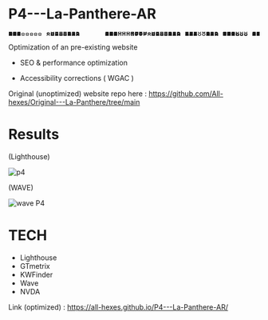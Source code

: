 # P4---La-Panthere-AR

<pre style="line-height:1px">
888                    8888888b.                   888    888                               
888                    888   Y88b                  888    888                               
888                    888    888                  888    888                               
888       8888b.       888   d88P 8888b.  88888b.  888888 88888b.   .d88b.  888d888 .d88b.  
888          "88b      8888888P"     "88b 888 "88b 888    888 "88b d8P  Y8b 888P"  d8P  Y8b 
888      .d888888      888       .d888888 888  888 888    888  888 88888888 888    88888888 
888      888  888      888       888  888 888  888 Y88b.  888  888 Y8b.     888    Y8b.     
88888888 "Y888888      888       "Y888888 888  888  "Y888 888  888  "Y8888  888     "Y8888 </pre>

Optimization of an pre-existing website

- SEO & performance optimization

- Accessibility corrections ( WGAC )

Original (unoptimized) website repo here : https://github.com/All-hexes/Original---La-Panthere/tree/main

# Results

(Lighthouse)

![p4](https://user-images.githubusercontent.com/104685771/202857046-daecf450-9f0e-4453-bbc3-06a1a6a7b964.JPG)

(WAVE)

![wave P4](https://user-images.githubusercontent.com/104685771/203191204-14d9ad31-2e86-445a-a5b2-84be99794e55.JPG)

# TECH

- Lighthouse
- GTmetrix
- KWFinder
- Wave
- NVDA

Link (optimized) : https://all-hexes.github.io/P4---La-Panthere-AR/
